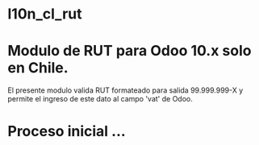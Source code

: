 # l10n_cl_rut
# Modulo de RUT para Odoo 10.x solo en Chile.

El presente modulo valida RUT formateado para salida 99.999.999-X y permite el ingreso de este dato al campo 'vat' de Odoo.

# Proceso inicial ...
